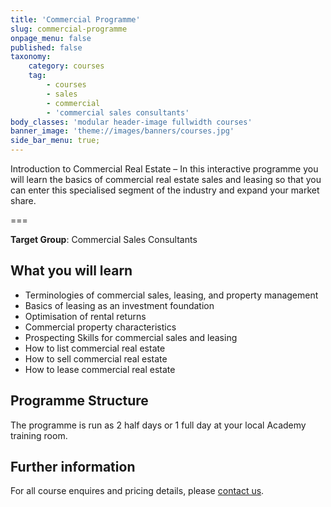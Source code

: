 ```yaml
---
title: 'Commercial Programme'
slug: commercial-programme
onpage_menu: false
published: false
taxonomy:
    category: courses
    tag:
        - courses
        - sales
        - commercial
        - 'commercial sales consultants'
body_classes: 'modular header-image fullwidth courses'
banner_image: 'theme://images/banners/courses.jpg'
side_bar_menu: true;
---
```


Introduction to Commercial Real Estate – In this interactive programme you will learn the basics of commercial real estate sales and leasing so that you can enter this specialised segment of the industry and expand your market share.

===

**Target Group**: Commercial Sales Consultants

## What you will learn
- Terminologies of commercial sales, leasing, and property management
- Basics of leasing as an investment foundation
- Optimisation of rental returns
- Commercial property characteristics
- Prospecting Skills for commercial sales and leasing
- How to list commercial real estate
- How to sell commercial real estate
- How to lease commercial real estate

## Programme Structure
The programme is run as 2 half days or 1 full day at your local Academy training room.

## Further information
For all course enquires and pricing details, please [contact us](/about-us/contact-us).
